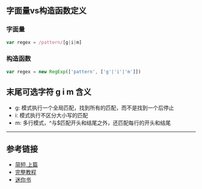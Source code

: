 ## 字面量vs构造函数定义

### 字面量

```javascript
var regex = /pattern/[g|i|m]
```

### 构造函数

```javascript
var regex = new RegExp(['pattern', ['g'|'i'|'m']])
```

## 末尾可选字符 g i m 含义

- g: 模式执行一个全局匹配，找到所有的匹配，而不是找到一个后停止
- i: 模式执行不区分大小写的匹配
- m: 多行模式，^与$匹配开头和结尾之外，还匹配每行的开头和结尾

---

## 参考链接

- [简短.上篇](http://www.cnblogs.com/giggle/p/5532453.html)
- [完整教程](https://juejin.im/post/5965943ff265da6c30653879)
- [迷你书](https://github.com/qdlaoyao/js-regex-mini-book)